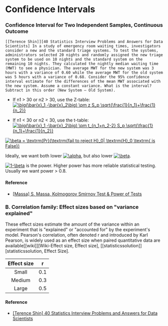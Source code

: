 
# Confidence Intervals


### Confidence Interval for Two Independent Samples, Continuous Outcome

    [[Terence Shin]][40 Statistics Interview Problems and Answers for Data Scientists] In a study of emergency room waiting times, investigators consider a new and the standard triage systems. To test the systems, administrators selected 20 nights and randomly assigned the new triage system to be used on 10 nights and the standard system on the remaining 10 nights. They calculated the nightly median waiting time (MWT) to see a physician. The average MWT for the new system was 3 hours with a variance of 0.60 while the average MWT for the old system was 5 hours with a variance of 0.68. Consider the 95% confidence interval estimate for the differences of the mean MWT associated with the new system. Assume a constant variance. What is the interval? Subtract in this order (New System — Old System).


* If n1 > 30 or n2 > 30, use the Z-table:
<a href="https://www.codecogs.com/eqnedit.php?latex=\big(\bar{x}_1&space;-\bar{x}_2\big)&space;\pm&space;z&space;S_p&space;\sqrt{\frac{1}{n_1}&plus;\frac{1}{n_2}}" target="_blank"><img src="https://latex.codecogs.com/gif.latex?\big(\bar{x}_1&space;-\bar{x}_2\big)&space;\pm&space;z&space;S_p&space;\sqrt{\frac{1}{n_1}&plus;\frac{1}{n_2}}" title="\big(\bar{x}_1 -\bar{x}_2\big) \pm z S_p \sqrt{\frac{1}{n_1}+\frac{1}{n_2}}" /></a>

* If n1 < 30 or n2 < 30, use the t-table:
<a href="https://www.codecogs.com/eqnedit.php?latex=\big(\bar{x}_1&space;-\bar{x}_2\big)&space;\pm&space;t_{n_1&plus;n_2-2}&space;S_p&space;\sqrt{\frac{1}{n_1}&plus;\frac{1}{n_2}}" target="_blank"><img src="https://latex.codecogs.com/gif.latex?\big(\bar{x}_1&space;-\bar{x}_2\big)&space;\pm&space;t_{n_1&plus;n_2-2}&space;S_p&space;\sqrt{\frac{1}{n_1}&plus;\frac{1}{n_2}}" title="\big(\bar{x}_1 -\bar{x}_2\big) \pm t_{n_1+n_2-2} S_p \sqrt{\frac{1}{n_1}+\frac{1}{n_2}}" /></a>


<a href="https://www.codecogs.com/eqnedit.php?latex=\beta&space;=&space;\textrm{Pr}(\textrm{fail&space;to&space;reject&space;H}_0|&space;\textrm{H}_0&space;\textrm{&space;is&space;False})" target="_blank"><img src="https://latex.codecogs.com/gif.latex?\beta&space;=&space;\textrm{Pr}(\textrm{fail&space;to&space;reject&space;H}_0|&space;\textrm{H}_0&space;\textrm{&space;is&space;False})" title="\beta = \textrm{Pr}(\textrm{fail to reject H}_0| \textrm{H}_0 \textrm{ is False})" /></a> 

Ideally, we want both lower <a href="https://www.codecogs.com/eqnedit.php?latex=\alpha" target="_blank"><img src="https://latex.codecogs.com/gif.latex?\alpha" title="\alpha" /></a>, but also lower <a href="https://www.codecogs.com/eqnedit.php?latex=\beta" target="_blank"><img src="https://latex.codecogs.com/gif.latex?\beta" title="\beta" /></a>. 


<a href="https://www.codecogs.com/eqnedit.php?latex=1-\beta" target="_blank"><img src="https://latex.codecogs.com/gif.latex?1-\beta" title="1-\beta" /></a> is the power. Higher power has more reliable statistical testing. Usually we want power > 0.8.


#### Reference

* [S. Massa, Kolmogorov Smirnov Test & Power of Tests]: http://www.stats.ox.ac.uk/~massa/Lecture%2013.pdf
[[Massa] S. Massa, Kolmogorov Smirnov Test & Power of Tests](http://www.stats.ox.ac.uk/~massa/Lecture%2013.pdf)



### B. Correlation family: Effect sizes based on "variance explained"

These effect sizes estimate the amount of the variance within an experiment that is "explained" or "accounted for" by the experiment's model. Pearson's correlation, often denoted r and introduced by Karl Pearson, is widely used as an effect size when paired quantitative data are available[[wiki]][Wiki-Effect size, Effect size], [[statisticssolution]][statisticssolution, Effect Size].

| Effect size | r | 
| :---: | :---: | 
| Small | 0.1 |
| Medium | 0.3 |
| Large | 0.5 |






#### Reference

* [40 Statistics Interview Problems and Answers for Data Scientists]:https://towardsdatascience.com/40-statistics-interview-problems-and-answers-for-data-scientists-6971a02b7eee
[[Terence Shin] 40 Statistics Interview Problems and Answers for Data Scientists](https://towardsdatascience.com/40-statistics-interview-problems-and-answers-for-data-scientists-6971a02b7eee)
